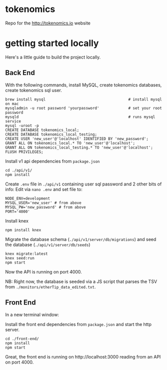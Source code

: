 # tokenomics
Repo for the http://tokenomics.io website

# getting started locally

Here's a little guide to build the project locally.

## Back End


With the following commands, install MySQL, create tokenomics databases, create tokenomics sql user.

```
brew install mysql                                     # install mysql on mac
mysqladmin -u root password 'yourpassword'             # set your root password
mysqld                                                 # runs mysql service
mysql -uroot -p
CREATE DATABASE tokenomics_local;
CREATE DATABASE tokenomics_local_testing;
CREATE USER 'new_user'@'localhost' IDENTIFIED BY 'new_password';
GRANT ALL ON tokenomics_local.* TO 'new_user'@'localhost';
GRANT ALL ON tokenomics_local_testing.* TO 'new_user'@'localhost';
FLUSH PRIVILEGES;
```

Install v1 api dependencies from `package.json`

```
cd ./api/v1/
npm install
```

Create `.env` file in `./api/v1` containing user sql password and 2 other bits of info: Edit via ```nano .env``` and set file to:

```
NODE_ENV=development
MYSQL_USER='new_user' # from above
MYSQL_PW='new_password' # from above
PORT='4000'
```

Install knex

```
npm install knex
```

Migrate the database schema (`./api/v1/server/db/migrations`) and seed the database (`./api/v1/server/db/seeds`)

```
knex migrate:latest
knex seed:run
npm start
```

Now the API is running on port 4000.

NB: Right now, the database is seeded via a JS script that parses the TSV from `./monitors/etherTip_data_edited.txt`.

## Front End

In a new terminal window:

Install the front end dependencies from `package.json` and start the http server.

```
cd ./front-end/
npm install
npm start
```

Great, the front end is running on http://localhost:3000 reading from an API on port 4000.
